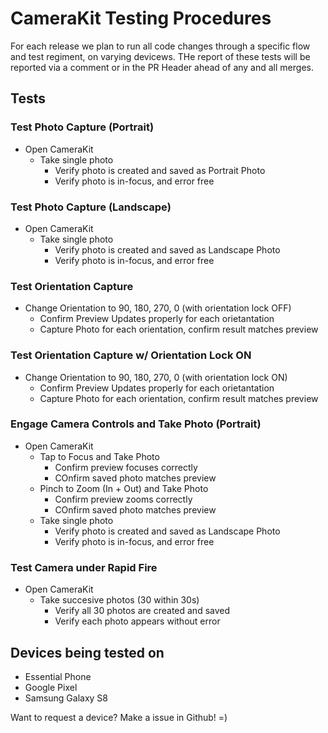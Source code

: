# CameraKit Testing Procedures

For each release we plan to run all code changes through a specific flow and test regiment, on varying devicews. THe report of these tests will be reported via a comment or in the PR Header ahead of any and all merges.

## Tests
### Test Photo Capture (Portrait)

- Open CameraKit
  - Take single photo
    - Verify photo is created and saved as Portrait Photo
    - Verify photo is in-focus, and error free

### Test Photo Capture (Landscape)

- Open CameraKit
  - Take single photo
    - Verify photo is created and saved as Landscape Photo
    - Verify photo is in-focus, and error free

### Test Orientation Capture

- Change Orientation to 90, 180, 270, 0 (with orientation lock OFF)
  - Confirm Preview Updates properly for each orietantation
  - Capture Photo for each orientation, confirm result matches preview

### Test Orientation Capture w/ Orientation Lock ON

- Change Orientation to 90, 180, 270, 0 (with orientation lock ON)
  - Confirm Preview Updates properly for each orietantation
  - Capture Photo for each orientation, confirm result matches preview

### Engage Camera Controls and Take Photo (Portrait)

- Open CameraKit
  - Tap to Focus and Take Photo
    - Confirm preview focuses correctly
    - COnfirm saved photo matches preview
  - Pinch to Zoom (In + Out) and Take Photo
    - Confirm preview zooms correctly
    - COnfirm saved photo matches preview
  - Take single photo
    - Verify photo is created and saved as Landscape Photo
    - Verify photo is in-focus, and error free

### Test Camera under Rapid Fire

- Open CameraKit
  - Take succesive photos (30 within 30s)
    - Verify all 30 photos are created and saved
    - Verify each photo appears without error


## Devices being tested on
- Essential Phone
- Google Pixel
- Samsung Galaxy S8

Want to request a device? Make a issue in Github! =)
